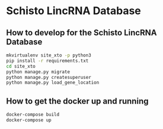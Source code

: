 # Schisto LincRNA Database

## How to develop for the Schisto LincRNA Database

```bash
mkvirtualenv site_xto -p python3
pip install -r requirements.txt
cd site_xto
python manage.py migrate
python manage.py createsuperuser
python manage.py load_gene_location
```

## How to get the docker up and running

```bash
docker-compose build
docker-compose up
```
